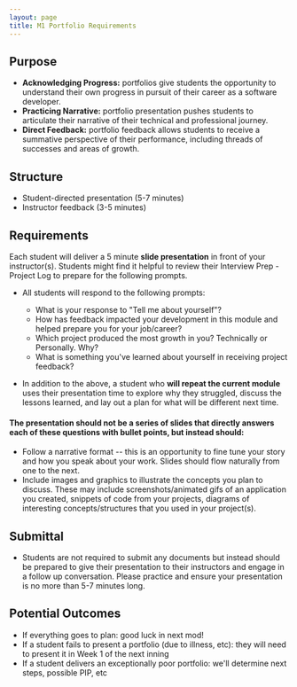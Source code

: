 ```yaml
---
layout: page
title: M1 Portfolio Requirements
---
```


## Purpose

* **Acknowledging Progress:** portfolios give students the opportunity to understand their own progress in pursuit of their career as a software developer.
* **Practicing Narrative:** portfolio presentation pushes students to articulate their narrative of their technical and professional journey.
* **Direct Feedback:** portfolio feedback allows students to receive a summative perspective of their performance, including threads of successes and areas of growth.

## Structure

* Student-directed presentation (5-7 minutes)
* Instructor feedback (3-5 minutes)

## Requirements

Each student will deliver a 5 minute **slide presentation** in front of your instructor(s). Students might find it helpful to review their Interview Prep - Project Log to prepare for the following prompts.

* All students will respond to the following prompts:
  * What is your response to "Tell me about yourself"?
  * How has feedback impacted your development in this module and helped prepare you for your job/career?
  * Which project produced the most growth in you? Technically or Personally. Why?
  * What is something you've learned about yourself in receiving project feedback?

* In addition to the above, a student who **will repeat the current module** uses their presentation time to explore why they struggled, discuss the lessons learned, and lay out a plan for what will be different next time.

#### The presentation should not be a series of slides that directly answers each of these questions with bullet points, but instead should:

* Follow a narrative format -- this is an opportunity to fine tune your story and how you speak about your work. Slides should flow naturally from one to the next.
* Include images and graphics to illustrate the concepts you plan to discuss. These may include screenshots/animated gifs of an application you created, snippets of code from your projects, diagrams of interesting concepts/structures that you used in your project(s).

## Submittal

* Students are not required to submit any documents but instead should be prepared to give their presentation to their instructors and engage in a follow up conversation. Please practice and ensure your presentation is no more than 5-7 minutes long. 

## Potential Outcomes

* If everything goes to plan: good luck in next mod!
* If a student fails to present a portfolio (due to illness, etc): they will need to present it in Week 1 of the next inning
* If a student delivers an exceptionally poor portfolio: we'll determine next steps, possible PIP, etc
